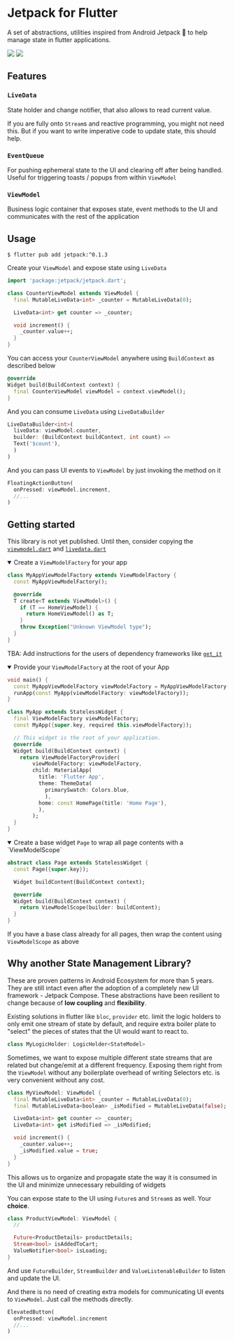 # Jetpack for Flutter
A set of abstractions, utilities inspired from Android Jetpack 🚀 to help manage state in flutter applications.

<p>
  <a href="https://github.com/praja/jetpack/blob/main/LICENSE"><img src="https://img.shields.io/badge/LICENSE-BSD%203-green" /></a>
  <a href="https://pub.dev/packages/jetpack"><img src="https://img.shields.io/badge/pub-v0.1.3-blue" /></a>
</p>

## Features
### `LiveData`
State holder and change notifier, that also allows to read current value.

If you are fully onto `Stream`s and reactive programming, you might not need this. But if you want to write imperative code to update state, this should help.

### `EventQueue`
For pushing ephemeral state to the UI and clearing off after being handled. Useful for triggering toasts / popups from within `ViewModel`

### `ViewModel`
Business logic container that exposes state, event methods to the UI and communicates with the rest of the application

## Usage
`$ flutter pub add jetpack:^0.1.3`

Create your `ViewModel` and expose state using `LiveData`
```dart
import 'package:jetpack/jetpack.dart';

class CounterViewModel extends ViewModel {
  final MutableLiveData<int> _counter = MutableLiveData(0);

  LiveData<int> get counter => _counter;

  void increment() {
    _counter.value++;
  }
}
```

You can access your `CounterViewModel` anywhere using `BuildContext` as described below

```dart
@override
Widget build(BuildContext context) {
  final CounterViewModel viewModel = context.viewModel();
}
```

And you can consume `LiveData` using `LiveDataBuilder`
```dart
LiveDataBuilder<int>(
  liveData: viewModel.counter,
  builder: (BuildContext buildContext, int count) =>
  Text('$count'),
  )
)
```

And you can pass UI events to `ViewModel` by just invoking the method on it
```dart
FloatingActionButton(
  onPressed: viewModel.increment,
  //...
)
```

## Getting started
This library is not yet published. Until then, consider copying the [`viewmodel.dart`](./lib/livedata.dart) and [`livedata.dart`](./lib/livedata.dart)

<details open>
<summary>Create a <code>ViewModelFactory</code> for your app</summary>

```dart
class MyAppViewModelFactory extends ViewModelFactory {
  const MyAppViewModelFactory();

  @override
  T create<T extends ViewModel>() {
    if (T == HomeViewModel) {
      return HomeViewModel() as T;
    }
    throw Exception("Unknown ViewModel type");
  }
}
```

</details>

TBA: Add instructions for the users of dependency frameworks like [`get_it`](https://pub.dev/packages/get_it)

<details open>
<summary>Provide your <code>ViewModelFactory</code> at the root of your App</summary>

```dart
void main() {
  const MyAppViewModelFactory viewModelFactory = MyAppViewModelFactory();
  runApp(const MyApp(viewModelFactory: viewModelFactory));
}

class MyApp extends StatelessWidget {
  final ViewModelFactory viewModelFactory;
  const MyApp({super.key, required this.viewModelFactory});

  // This widget is the root of your application.
  @override
  Widget build(BuildContext context) {
    return ViewModelFactoryProvider(
        viewModelFactory: viewModelFactory,
        child: MaterialApp(
          title: 'Flutter App',
          theme: ThemeData(
            primarySwatch: Colors.blue,
            ),
          home: const HomePage(title: 'Home Page'),
          ),
        );
  }
}
```

</details>

<details open>
<summary>Create a base widget <code>Page</code> to wrap all page contents with a `ViewModelScope`</summary>

```dart
abstract class Page extends StatelessWidget {
  const Page({super.key});

  Widget buildContent(BuildContext context);

  @override
  Widget build(BuildContext context) {
    return ViewModelScope(builder: buildContent);
  }
}
```

If you have a base class already for all pages, then wrap the content using `ViewModelScope` as above

</details>

## Why another State Management Library?
These are proven patterns in Android Ecosystem for more than 5 years. They are still intact even after the adoption of a completely new UI framework - Jetpack Compose. These abstractions have been resilient to change because of **low coupling** and **flexibility**.

Existing solutions in flutter like `bloc`, `provider` etc. limit the logic holders to only emit one stream of state by default, and require extra boiler plate to "select" the pieces of states that the UI would want to react to.

```dart
class MyLogicHolder: LogicHolder<StateModel>
```

Sometimes, we want to expose multiple different state streams that are related but change/emit at a different frequency. Exposing them right from the `ViewModel` without any boilerplate overhead of writing Selectors etc. is very convenient without any cost.

```dart
class MyViewModel: ViewModel {
  final MutableLiveData<int> _counter = MutableLiveData(0);
  final MutableLiveData<boolean> _isModified = MutableLiveData(false);

  LiveData<int> get counter => _counter;
  LiveData<int> get isModified => _isModified;

  void increment() {
    _counter.value++;
    _isModified.value = true;
  }
}
```

This allows us to organize and propagate state the way it is consumed in the UI and minimize unnecessary rebuilding of widgets

You can expose state to the UI using `Future`s and `Stream`s as well. Your **choice**.
```dart
class ProductViewModel: ViewModel {
  //

  Future<ProductDetails> productDetails;
  Stream<bool> isAddedToCart;
  ValueNotifier<bool> isLoading;
}
```
And use `FutureBuilder`, `StreamBuilder` and `ValueListenableBuilder` to listen and update the UI.

And there is no need of creating extra models for communicating UI events to `ViewModel`. Just call the methods directly.
```dart
ElevatedButton(
  onPressed: viewModel.increment
  //...
)
```

